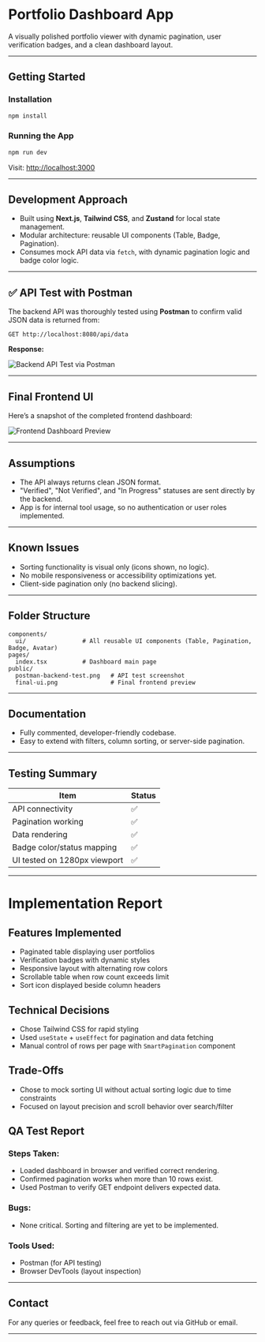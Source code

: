 # Portfolio Dashboard App

A visually polished portfolio viewer with dynamic pagination, user verification badges, and a clean dashboard layout.

---

## Getting Started

### Installation

```bash
npm install
```

### Running the App

```bash
npm run dev
```

Visit: [http://localhost:3000](http://localhost:3000)

---

## Development Approach

- Built using **Next.js**, **Tailwind CSS**, and **Zustand** for local state management.
- Modular architecture: reusable UI components (Table, Badge, Pagination).
- Consumes mock API data via `fetch`, with dynamic pagination logic and badge color logic.

---

## ✅ API Test with Postman

The backend API was thoroughly tested using **Postman** to confirm valid JSON data is returned from:

```http
GET http://localhost:8080/api/data
```

**Response:**

![Backend API Test via Postman](./public/postman-backend-test.png)

---

## Final Frontend UI

Here’s a snapshot of the completed frontend dashboard:

![Frontend Dashboard Preview](./public/final-ui.png)

---

## Assumptions

- The API always returns clean JSON format.
- "Verified", "Not Verified", and "In Progress" statuses are sent directly by the backend.
- App is for internal tool usage, so no authentication or user roles implemented.

---

## Known Issues

- Sorting functionality is visual only (icons shown, no logic).
- No mobile responsiveness or accessibility optimizations yet.
- Client-side pagination only (no backend slicing).

---

## Folder Structure

```
components/
  ui/                # All reusable UI components (Table, Pagination, Badge, Avatar)
pages/
  index.tsx          # Dashboard main page
public/
  postman-backend-test.png   # API test screenshot
  final-ui.png               # Final frontend preview
```

---

## Documentation

- Fully commented, developer-friendly codebase.
- Easy to extend with filters, column sorting, or server-side pagination.

---

## Testing Summary

| Item                         | Status |
|------------------------------|--------|
| API connectivity             | ✅      |
| Pagination working           | ✅      |
| Data rendering               | ✅      |
| Badge color/status mapping   | ✅      |
| UI tested on 1280px viewport | ✅      |

---

# Implementation Report

## Features Implemented
- Paginated table displaying user portfolios
- Verification badges with dynamic styles
- Responsive layout with alternating row colors
- Scrollable table when row count exceeds limit
- Sort icon displayed beside column headers

## Technical Decisions
- Chose Tailwind CSS for rapid styling
- Used `useState` + `useEffect` for pagination and data fetching
- Manual control of rows per page with `SmartPagination` component

## Trade-Offs
- Chose to mock sorting UI without actual sorting logic due to time constraints
- Focused on layout precision and scroll behavior over search/filter

## QA Test Report

### Steps Taken:
- Loaded dashboard in browser and verified correct rendering.
- Confirmed pagination works when more than 10 rows exist.
- Used Postman to verify GET endpoint delivers expected data.

### Bugs:
- None critical. Sorting and filtering are yet to be implemented.

### Tools Used:
- Postman (for API testing)
- Browser DevTools (layout inspection)

---

## Contact

For any queries or feedback, feel free to reach out via GitHub or email.

---

